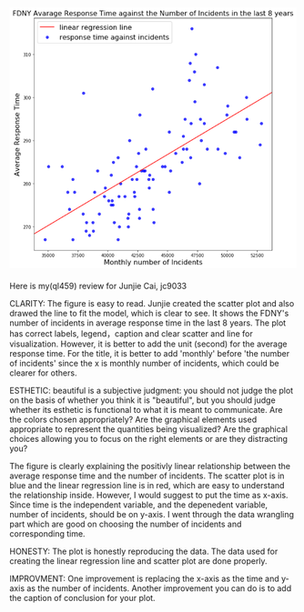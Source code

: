 
 ![image](https://github.com/JunjieTsai/PUI2018_jc9033/blob/master/HW8_jc9033/FDNY_Response.png)
 ----------------------------
 Here is my(ql459) review for Junjie Cai, jc9033

CLARITY: The figure is easy to read. Junjie created the scatter plot and also drawed the line to fit the model, which is clear to see. It shows the FDNY's number of incidents in average response time in the last 8 years. The plot has correct labels, legend，caption and clear scatter and line for visualization. However, it is better to add the unit (second) for the average response time. For the title, it is better to add 'monthly' before 'the number of incidents' since the x is monthly number of incidents, which could be clearer for others.


ESTHETIC: beautiful is a subjective judgment: you should not judge the plot on the basis of whether you think it is "beautiful", but you should judge whether its esthetic is functional to what it is meant to communicate. Are the colors chosen appropriately? Are the graphical elements used appropriate to represent the quantities being visualized? Are the graphical choices allowing you to focus on the right elements or are they distracting you?

The figure is clearly explaining the positivly linear relationship between the average response time and the number of incidents. The scatter plot is in blue and the linear regression line is in red, which are easy to understand the relationship inside. However, I would suggest to put the time as x-axis. Since time is the independent variable, and the depenedent variable, number of incidents, should be on y-axis. I went through the data wrangling part which are good on choosing the number of incidents and corresponding time.



HONESTY: The plot is honestly reproducing the data. The data used for creating the linear regression line and scatter plot are done properly.

IMPROVMENT: One improvement is replacing the x-axis as the time and y-axis as the number of incidents. Another improvement you can do is to add the caption of conclusion for your plot.
